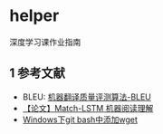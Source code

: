 # helper
深度学习课作业指南

## 1 参考文献
- BLEU: [机器翻译质量评测算法-BLEU](https://www.jianshu.com/p/15c22fadcba5)
- [【论文】Match-LSTM 机器阅读理解](https://blog.csdn.net/u012892939/article/details/80186590)
- [Windows下git bash中添加wget](https://www.jianshu.com/p/fb6601795011)
